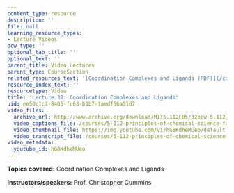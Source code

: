 ```yaml
---
content_type: resource
description: ''
file: null
learning_resource_types:
- Lecture Videos
ocw_type: ''
optional_tab_title: ''
optional_text: ''
parent_title: Video Lectures
parent_type: CourseSection
related_resources_text: '[Coordination Complexes and Ligands (PDF)](/courses/5-112-principles-of-chemical-science-fall-2005/resources/lecture32)'
resource_index_text: ''
resourcetype: Video
title: 'Lecture 32: Coordination Complexes and Ligands'
uid: ee50c1c7-8405-fc63-b3b7-faedf56a51d7
video_files:
  archive_url: http://www.archive.org/download/MIT5.112F05/32ocw-5.112-05dec2005-220k.mp4
  video_captions_file: /courses/5-112-principles-of-chemical-science-fall-2005/3952c3df8da75cb2b3d9e9981dfc1276_hG8KdheMUeo.vtt
  video_thumbnail_file: https://img.youtube.com/vi/hG8KdheMUeo/default.jpg
  video_transcript_file: /courses/5-112-principles-of-chemical-science-fall-2005/2ec721009d0f80e32779f24e2a4f23e3_hG8KdheMUeo.pdf
video_metadata:
  youtube_id: hG8KdheMUeo
---
```


**Topics covered:** Coordination Complexes and Ligands

**Instructors/speakers:** Prof. Christopher Cummins
